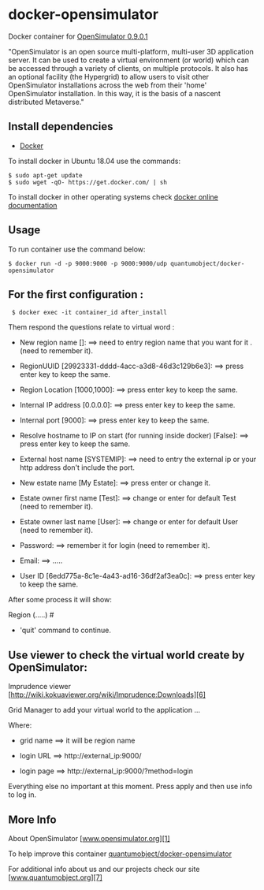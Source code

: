# docker-opensimulator

Docker container for [OpenSimulator 0.9.0.1][3]

"OpenSimulator is an open source multi-platform, multi-user 3D application server. It can be used to create a virtual environment (or world) which can be accessed through a variety of clients, on multiple protocols. It also has an optional facility (the Hypergrid) to allow users to visit other OpenSimulator installations across the web from their 'home' OpenSimulator installation. In this way, it is the basis of a nascent distributed Metaverse."

## Install dependencies

  - [Docker][2]

To install docker in Ubuntu 18.04 use the commands:

    $ sudo apt-get update
    $ sudo wget -qO- https://get.docker.com/ | sh

 To install docker in other operating systems check [docker online documentation][4]

## Usage

To run container use the command below:

    $ docker run -d -p 9000:9000 -p 9000:9000/udp quantumobject/docker-opensimulator
 
## For the first configuration :

     $ docker exec -it container_id after_install

Them respond the questions relate to virtual word : 

 - New region name []:     ==> need to entry region name that you want for it .(need to remember it).

 - RegionUUID [29923331-dddd-4acc-a3d8-46d3c129b6e3]:     ==> press enter key to keep the same.

 - Region Location [1000,1000]:                           ==> press enter key to keep the same.

 - Internal IP address [0.0.0.0]:                         ==> press enter key to keep the same.

 - Internal port [9000]:                                  ==> press enter key to keep the same.

 - Resolve hostname to IP on start (for running inside docker) [False]:  ==> press enter key to keep the same.

 - External host name [SYSTEMIP]:   ==> need to entry the external ip or your http address don't include the port.

 - New estate name [My Estate]:     ==> press enter or change it. 

 - Estate owner first name [Test]:  ==> change or enter for default Test (need to remember it).

 - Estate owner last name [User]:   ==> change or enter for default User (need to remember it).

 - Password:                       ==> remember it for login (need to remember it).

 - Email:                          ==> ..... 

 - User ID [6edd775a-8c1e-4a43-ad16-36df2af3ea0c]:  ==> press enter key to keep the same.

After some process it will show:

Region (.....) # 

 - 'quit' command to continue.


## Use viewer to check the virtual world create by OpenSimulator:

Imprudence viewer [http://wiki.kokuaviewer.org/wiki/Imprudence:Downloads][6]

Grid Manager  to add your virtual world to the application ...

Where:

 - grid name ==> it will be region name

 - login URL ==>  http://external_ip:9000/  

 - login page ==> http://external_ip:9000/?method=login

Everything else no important at this moment. Press apply and then use info to log in.

## More Info

About OpenSimulator [www.opensimulator.org][1]

To help improve this container [quantumobject/docker-opensimulator][5]

For additional info about us and our projects check our site [www.quantumobject.org][7]

[1]:http://www.opensimulator.org/
[2]:https://www.docker.com
[3]:http://opensimulator.org/wiki/Download
[4]:http://docs.docker.com
[5]:https://github.com/QuantumObject/docker-opensimulator
[6]:http://wiki.kokuaviewer.org/wiki/Imprudence:Downloads
[7]:https://www.quantumobject.org/
